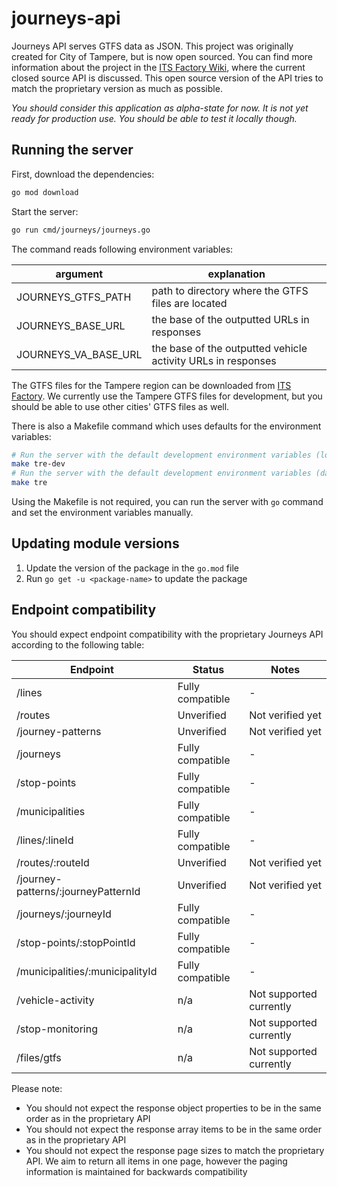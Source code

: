 # journeys-api

Journeys API serves GTFS data as JSON. This project was originally created for City of Tampere, but is now open sourced.
You can find more information about the project in the [ITS Factory Wiki](https://wiki.itsfactory.fi/index.php/Journeys_API), where the current closed source API is discussed. This open source version of the API tries to match the proprietary version as much as possible.

<i>You should consider this application as alpha-state for now. It is not yet ready for production use. You should be able to test it locally though.</i>

## Running the server
First, download the dependencies:
```bash
go mod download
```
Start the server:
```bash
go run cmd/journeys/journeys.go
```

The command reads following environment variables:

| argument             | explanation                                                  |
|----------------------|--------------------------------------------------------------|
| JOURNEYS_GTFS_PATH   | path to directory where the GTFS files are located           |
| JOURNEYS_BASE_URL    | the base of the outputted URLs in responses                  |
| JOURNEYS_VA_BASE_URL | the base of the outputted vehicle activity URLs in responses |

The GTFS files for the Tampere region can be downloaded from [ITS Factory](https://data.itsfactory.fi/journeys/files/gtfs/). We currently use the Tampere GTFS files for development, but you should be able to use other cities' GTFS files as well. 

There is also a Makefile command which uses defaults for the environment variables:
```bash
# Run the server with the default development environment variables (localhost for internal URL links)
make tre-dev
# Run the server with the default development environment variables (data.itsfactory.fi for internal URL links)
make tre
```
Using the Makefile is not required, you can run the server with `go` command and set the environment variables manually.

## Updating module versions
1. Update the version of the package in the `go.mod` file
2. Run `go get -u <package-name>` to update the package

## Endpoint compatibility
You should expect endpoint compatibility with the proprietary Journeys API according to the following table:

| Endpoint                            | Status             | Notes                   |
|-------------------------------------|--------------------|-------------------------|
| /lines                              | Fully compatible   | -                       |
| /routes                             | Unverified         | Not verified yet        |
| /journey-patterns                   | Unverified         | Not verified yet        |
| /journeys                           | Fully compatible   | -                       |
| /stop-points                        | Fully compatible   | -                       |
| /municipalities                     | Fully compatible   | -                       |
| /lines/:lineId                      | Fully compatible   | -                       |
| /routes/:routeId                    | Unverified         | Not verified yet        |
| /journey-patterns/:journeyPatternId | Unverified         | Not verified yet        |
| /journeys/:journeyId                | Fully compatible   | -                       |
| /stop-points/:stopPointId           | Fully compatible   | -                       |
| /municipalities/:municipalityId     | Fully compatible   | -                       |
| /vehicle-activity                   | n/a                | Not supported currently |
| /stop-monitoring                    | n/a                | Not supported currently |
| /files/gtfs                         | n/a                | Not supported currently |

Please note:
* You should not expect the response object properties to be in the same order as in the proprietary API
* You should not expect the response array items to be in the same order as in the proprietary API
* You should not expect the response page sizes to match the proprietary API. We aim to return all items in one page, however the paging information is maintained for backwards compatibility